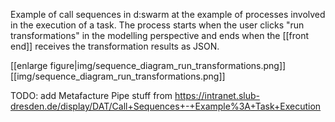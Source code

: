 Example of call sequences in d:swarm at the example of processes involved in the execution of a task. The process starts when the user clicks "run transformations" in the modelling perspective and ends when the [[front end]] receives the transformation results as JSON.

<!--- update image at https://intranet.slub-dresden.de/display/DAT/Call+Sequences+-+Example%3A+Task+Execution --> 
[[enlarge figure|img/sequence_diagram_run_transformations.png]]
[[img/sequence_diagram_run_transformations.png]]

TODO:  add Metafacture Pipe stuff from https://intranet.slub-dresden.de/display/DAT/Call+Sequences+-+Example%3A+Task+Execution

<!--- use this snippet from https://intranet.slub-dresden.de/display/DAT/Entwicklungsumgebung#Entwicklungsumgebung-Backend-HTTP-Server: ??            Das Management-Frontend der Datenmanagementplatform kann mit dem Backend über einen HTTP-Server kommunizieren, z.B., können Beschreibungen einzelner Transformationen als JSON zum Backend-Server geschickt werden, welcher dieses JSON zu einem Metamorph-Script verarbeitet und ausführt und das Ergebnis der Ausführung an das Management-Frontend zurück sendet. -->
